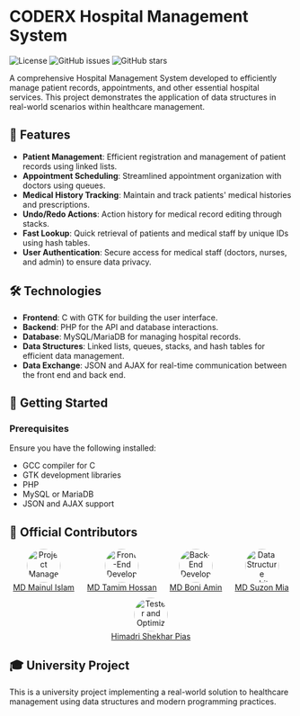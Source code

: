 # CODERX Hospital Management System

![License](https://img.shields.io/badge/license-GNU%20General%20Public%20License%20v3.0-blue.svg) ![GitHub issues](https://img.shields.io/github/issues/mdsuzon-hub/CODERX_Hospital-Management-System.svg) ![GitHub stars](https://img.shields.io/github/stars/mdsuzon-hub/CODERX_Hospital-Management-System.svg)

A comprehensive Hospital Management System developed to efficiently manage patient records, appointments, and other essential hospital services. This project demonstrates the application of data structures in real-world scenarios within healthcare management.

## 📌 Features

- **Patient Management**: Efficient registration and management of patient records using linked lists.
- **Appointment Scheduling**: Streamlined appointment organization with doctors using queues.
- **Medical History Tracking**: Maintain and track patients' medical histories and prescriptions.
- **Undo/Redo Actions**: Action history for medical record editing through stacks.
- **Fast Lookup**: Quick retrieval of patients and medical staff by unique IDs using hash tables.
- **User Authentication**: Secure access for medical staff (doctors, nurses, and admin) to ensure data privacy.

## 🛠 Technologies

- **Frontend**: C with GTK for building the user interface.
- **Backend**: PHP for the API and database interactions.
- **Database**: MySQL/MariaDB for managing hospital records.
- **Data Structures**: Linked lists, queues, stacks, and hash tables for efficient data management.
- **Data Exchange**: JSON and AJAX for real-time communication between the front end and back end.

## 🚀 Getting Started

### Prerequisites

Ensure you have the following installed:

- GCC compiler for C
- GTK development libraries
- PHP
- MySQL or MariaDB
- JSON and AJAX support



## 👥 Official Contributors

<div style="display: flex; justify-content: space-around; flex-wrap: wrap; gap: 10px;">

  <div style="text-align: center;">
    <a href="https://github.com/username1">
      <img src="https://github.com/Mainul-Tarif.png?s=60" alt="Project Manager" style="border-radius: 50%; width: 60px; height: 60px;">
      <br>
      MD Mainul Islam
    </a>
  </div>

  <div style="text-align: center;">
    <a href="https://github.com/username2">
      <img src="https://github.com/Tamim3110.png?s=60" alt="Front-End Developer" style="border-radius: 50%; width: 60px; height: 60px;">
      <br>
      MD Tamim Hossan
    </a>
  </div>

  <div style="text-align: center;">
    <a href="https://github.com/username3">
      <img src="https://github.com/Boni694.png?s=60" alt="Back-End Developer" style="border-radius: 50%; width: 60px; height: 60px;">
      <br>
      MD Boni Amin 
    </a>
  </div>

  <div style="text-align: center;">
    <a href="https://github.com/username4">
      <img src="https://github.com/mdsuzon-hub.png?s=60" alt="Data Structure Architect" style="border-radius: 50%; width: 60px; height: 60px;">
      <br>
      MD Suzon Mia
    </a>
  </div>

  <div style="text-align: center;">
    <a href="https://github.com/username5">
      <img src="https://github.com/username5.png?s=60" alt="Tester and Optimizer" style="border-radius: 50%; width: 60px; height: 60px;">
      <br>
      Himadri Shekhar Pias
    </a>
  </div>

</div>



## 🎓 University Project

This is a university project implementing a real-world solution to healthcare management using data structures and modern programming practices.


